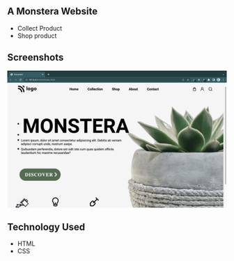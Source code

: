 
## A Monstera Website 

- Collect Product 
- Shop product


## Screenshots

![App Screenshot](Screenshot%202022-10-30%20at%2017.44.08.jpg)


## Technology Used

 - HTML
 - CSS
